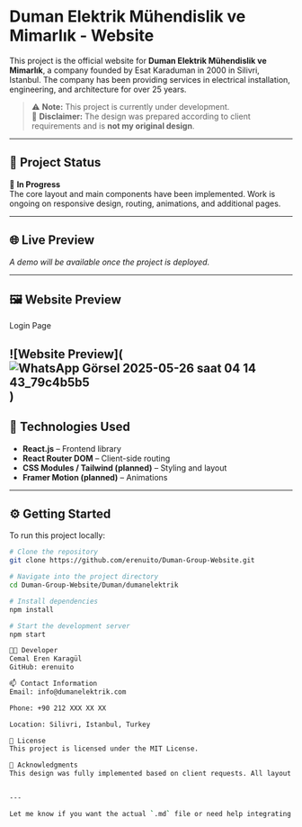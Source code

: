 # Duman Elektrik Mühendislik ve Mimarlık - Website

This project is the official website for **Duman Elektrik Mühendislik ve Mimarlık**, a company founded by Esat Karaduman in 2000 in Silivri, Istanbul. The company has been providing services in electrical installation, engineering, and architecture for over 25 years.

> ⚠️ **Note:** This project is currently under development.  
> 🎨 **Disclaimer:** The design was prepared according to client requirements and is **not my original design**.

---

## 🚧 Project Status

🔧 **In Progress**  
The core layout and main components have been implemented. Work is ongoing on responsive design, routing, animations, and additional pages.

---

## 🌐 Live Preview

_A demo will be available once the project is deployed._

---

## 🖼️ Website Preview
Login Page

![Website Preview](![WhatsApp Görsel 2025-05-26 saat 04 14 43_79c4b5b5](https://github.com/user-attachments/assets/6153e02b-e816-4659-bbfb-ccff07a633a5)
)
---

## 🧰 Technologies Used

- **React.js** – Frontend library
- **React Router DOM** – Client-side routing
- **CSS Modules / Tailwind (planned)** – Styling and layout
- **Framer Motion (planned)** – Animations

---

## ⚙️ Getting Started

To run this project locally:

```bash
# Clone the repository
git clone https://github.com/erenuito/Duman-Group-Website.git

# Navigate into the project directory
cd Duman-Group-Website/Duman/dumanelektrik

# Install dependencies
npm install

# Start the development server
npm start

🧑‍💻 Developer
Cemal Eren Karagül
GitHub: erenuito

📫 Contact Information
Email: info@dumanelektrik.com

Phone: +90 212 XXX XX XX

Location: Silivri, Istanbul, Turkey

📃 License
This project is licensed under the MIT License.

📌 Acknowledgments
This design was fully implemented based on client requests. All layout and content structure reflect their specific needs and preferences.


---

Let me know if you want the actual `.md` file or need help integrating this into your GitHub repo.

